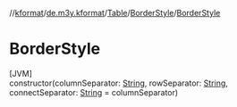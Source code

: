 //[kformat](../../../../index.md)/[de.m3y.kformat](../../index.md)/[Table](../index.md)/[BorderStyle](index.md)/[BorderStyle](-border-style.md)

# BorderStyle

[JVM]\
constructor(columnSeparator: [String](https://kotlinlang.org/api/core/kotlin-stdlib/kotlin/-string/index.html), rowSeparator: [String](https://kotlinlang.org/api/core/kotlin-stdlib/kotlin/-string/index.html), connectSeparator: [String](https://kotlinlang.org/api/core/kotlin-stdlib/kotlin/-string/index.html) = columnSeparator)
